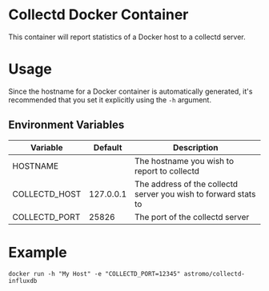 # Collectd Docker Container

This container will report statistics of a Docker host to a collectd server.

# Usage
Since the hostname for a Docker container is automatically generated, it's recommended that you set it explicitly using the `-h` argument. 


## Environment Variables
| Variable | Default | Description |
|---------------|-------------|-----------------------------------------------------------------|
| HOSTNAME | <generated> | The hostname you wish to report to collectd |
| COLLECTD_HOST | 127.0.0.1 | The address of the collectd server you wish to forward stats to |
| COLLECTD_PORT | 25826 | The port of the collectd server |

# Example
```
docker run -h "My Host" -e "COLLECTD_PORT=12345" astromo/collectd-influxdb
```
